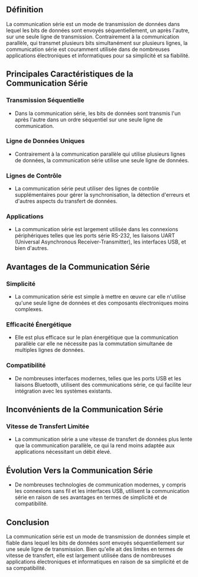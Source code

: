 
## Définition
La communication série est un mode de transmission de données dans lequel les bits de données sont envoyés séquentiellement, un après l'autre, sur une seule ligne de transmission. Contrairement à la communication parallèle, qui transmet plusieurs bits simultanément sur plusieurs lignes, la communication série est couramment utilisée dans de nombreuses applications électroniques et informatiques pour sa simplicité et sa fiabilité.

## Principales Caractéristiques de la Communication Série

### Transmission Séquentielle
- Dans la communication série, les bits de données sont transmis l'un après l'autre dans un ordre séquentiel sur une seule ligne de communication.

### Ligne de Données Uniques
- Contrairement à la communication parallèle qui utilise plusieurs lignes de données, la communication série utilise une seule ligne de données.

### Lignes de Contrôle
- La communication série peut utiliser des lignes de contrôle supplémentaires pour gérer la synchronisation, la détection d'erreurs et d'autres aspects du transfert de données.

### Applications
- La communication série est largement utilisée dans les connexions périphériques telles que les ports série RS-232, les liaisons UART (Universal Asynchronous Receiver-Transmitter), les interfaces USB, et bien d'autres.

## Avantages de la Communication Série

### Simplicité
- La communication série est simple à mettre en œuvre car elle n'utilise qu'une seule ligne de données et des composants électroniques moins complexes.

### Efficacité Énergétique
- Elle est plus efficace sur le plan énergétique que la communication parallèle car elle ne nécessite pas la commutation simultanée de multiples lignes de données.

### Compatibilité
- De nombreuses interfaces modernes, telles que les ports USB et les liaisons Bluetooth, utilisent des communications série, ce qui facilite leur intégration avec les systèmes existants.

## Inconvénients de la Communication Série

### Vitesse de Transfert Limitée
- La communication série a une vitesse de transfert de données plus lente que la communication parallèle, ce qui la rend moins adaptée aux applications nécessitant un débit élevé.

## Évolution Vers la Communication Série
- De nombreuses technologies de communication modernes, y compris les connexions sans fil et les interfaces USB, utilisent la communication série en raison de ses avantages en termes de simplicité et de compatibilité.

## Conclusion
La communication série est un mode de transmission de données simple et fiable dans lequel les bits de données sont envoyés séquentiellement sur une seule ligne de transmission. Bien qu'elle ait des limites en termes de vitesse de transfert, elle est largement utilisée dans de nombreuses applications électroniques et informatiques en raison de sa simplicité et de sa compatibilité.